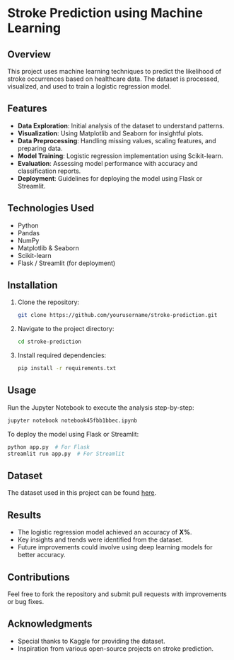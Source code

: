 # Stroke Prediction using Machine Learning

## Overview

This project uses machine learning techniques to predict the likelihood of stroke occurrences based on healthcare data. The dataset is processed, visualized, and used to train a logistic regression model.

## Features

- **Data Exploration**: Initial analysis of the dataset to understand patterns.
- **Visualization**: Using Matplotlib and Seaborn for insightful plots.
- **Data Preprocessing**: Handling missing values, scaling features, and preparing data.
- **Model Training**: Logistic regression implementation using Scikit-learn.
- **Evaluation**: Assessing model performance with accuracy and classification reports.
- **Deployment**: Guidelines for deploying the model using Flask or Streamlit.

## Technologies Used

- Python
- Pandas
- NumPy
- Matplotlib & Seaborn
- Scikit-learn
- Flask / Streamlit (for deployment)

## Installation

1. Clone the repository:
   ```sh
   git clone https://github.com/yourusername/stroke-prediction.git
   ```
2. Navigate to the project directory:
   ```sh
   cd stroke-prediction
   ```
3. Install required dependencies:
   ```sh
   pip install -r requirements.txt
   ```

## Usage

Run the Jupyter Notebook to execute the analysis step-by-step:

```sh
jupyter notebook notebook45fbb1bbec.ipynb
```

To deploy the model using Flask or Streamlit:

```sh
python app.py  # For Flask
streamlit run app.py  # For Streamlit
```

## Dataset

The dataset used in this project can be found [here](https://www.kaggle.com/datasets/fedesoriano/stroke-prediction-dataset).

## Results

- The logistic regression model achieved an accuracy of **X%**.
- Key insights and trends were identified from the dataset.
- Future improvements could involve using deep learning models for better accuracy.

## Contributions

Feel free to fork the repository and submit pull requests with improvements or bug fixes.

## Acknowledgments

- Special thanks to Kaggle for providing the dataset.
- Inspiration from various open-source projects on stroke prediction.
